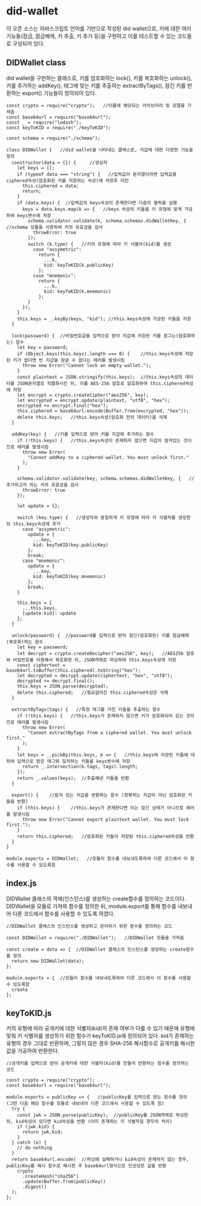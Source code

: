 # did-wallet

이 오픈 소스는 자바스크립트 언어를 기반으로 작성된 did wallet으로, 키에 대한 여러 기능들(잠금, 잠금해제, 키 추출, 키 추가 등)을 구현하고 이를 테스트할 수 있는 코드들로 구성되어 있다.

## DIDWallet class
did wallet을 구현하는 클래스로, 키를 암호화하는 lock(), 키를 복호화하는 unlock(), 키를 추가하는 addKey(), 태그에 맞는 키를 추출하는 extractByTags(), 잠긴 키를 반환하는 export() 기능들이 정의되어 있다.

    const crypto = require("crypto");   //이름에 해당되는 라이브러리 및 모델을 가져옴
    const base64url = require("base64url");
    const _ = require("lodash");
    const keyToKID = require("./keyToKID");
    
    const schema = require("./schema");
    
    class DIDWallet {   //did wallet을 나타내는 클래스로, 지갑에 대한 다양한 기능을 정의
      constructor(data = {}) {     //생성자
        let keys = [];
        if (typeof data === "string") {   //입력값이 문자열이라면 입력값을 ciphered속성(암호화된 키를 저장하는 속성)에 저장후 리턴
          this.ciphered = data;
          return;
        }
        if (data.keys) {  //입력값의 keys속성이 존재한다면 다음의 블럭을 실행
          keys = data.keys.map(k => {   //keys 속성의 키들을 키 유형에 맞게 가공하여 keys변수에 저장
            schema.validator.validate(k, schema.schemas.didWalletKey, {   //schema 모듈을 사용하여 키의 유효성을 검사
              throwError: true
            });
            switch (k.type) {   //키의 유형에 따라 키 식별자(kid)를 생성
              case "assymetric":
                return {
                  ...k,
                  kid: keyToKID(k.publicKey)
                };
              case "mnemonic":
                return {
                  ...k,
                  kid: keyToKID(k.mnemonic)
                };
            }
          });
        }
        this.keys = _.keyBy(keys, "kid"); //this.keys속성에 가공된 키들을 저장
      }
    
      lock(password) {  //비밀번호값을 입력으로 받아 지갑에 저장된 키를 잠그는(암호화하는) 함수
        let key = password;
        if (Object.keys(this.keys).length === 0) {    //this.keys속성에 저장된 키가 없다면 빈 지갑을 잠글 수 없다는 에러를 발생시킴
          throw new Error("Cannot lock an empty wallet.");
        }
        const plaintext = JSON.stringify(this.keys);  //this.keys속성의 데이터를 JSON문자열로 직렬화시킨 뒤, 이를 AES-256 암호로 암호화하여 this.ciphered속성에 저장
        let encrypt = crypto.createCipher("aes256", key);
        let encrypted = encrypt.update(plaintext, "utf8", "hex");
        encrypted += encrypt.final("hex");
        this.ciphered = base64url.encode(Buffer.from(encrypted, "hex"));
        delete this.keys;   //this.keys속성(암호화 전의 데이터)을 삭제
      }
    
      addKey(key) {   //키를 입력으로 받아 키를 지갑에 추가하는 함수
        if (!this.keys) {   //this.keys속성이 존재하지 않으면 지갑이 잠겨있는 것이므로 에러를 발생시킴
          throw new Error(
            "Cannot addKey to a ciphered wallet. You must unlock first."
          );
        }
    
        schema.validator.validate(key, schema.schemas.didWalletKey, {   //추가하고자 하는 키의 유효성을 검사
          throwError: true
        });
    
        let update = {};
    
        switch (key.type) {   //생성자와 동일하게 키 유형에 따라 키 식별자를 생성한 뒤 this.keys속성에 추가
          case "assymetric":
            update = {
              ...key,
              kid: keyToKID(key.publicKey)
            };
            break;
          case "mnemonic":
            update = {
              ...key,
              kid: keyToKID(key.mnemonic)
            };
            break;
        }
    
        this.keys = {
          ...this.keys,
          [update.kid]: update
        };
      }
    
      unlock(password) {  //password를 입력으로 받아 잠긴(암호화된) 키를 잠금해제(복호화)하는 함수
        let key = password;
        let decrypt = crypto.createDecipher("aes256", key);   //AES256 암호와 비밀번호를 이용해서 복호화한 뒤, JSON객체로 파싱하여 this.keys속성에 저장
        const ciphertext = base64url.toBuffer(this.ciphered).toString("hex");
        let decrypted = decrypt.update(ciphertext, "hex", "utf8");
        decrypted += decrypt.final();
        this.keys = JSON.parse(decrypted);
        delete this.ciphered;   //필요없어진 this.ciphered속성은 삭제
      }
    
      extractByTags(tags) {   //특정 태그를 가진 키들을 추출하는 함수
        if (!this.keys) {   //this.keys가 존재하지 않으면 키가 암호화되어 있는 것이므로 에러를 발생시킴
          throw new Error(
            "Cannot extractByTags from a ciphered wallet. You must unlock first."
          );
        }
        let keys = _.pickBy(this.keys, k => {   //this.keys에 저장된 키들에 대하여 입력으로 받은 태그와 일치하는 키들을 keys변수에 저장
          return _.intersection(k.tags, tags).length;
        });
        return _.values(keys);  //추출해낸 키들을 반환
      }
    
      export() {    //잠겨 있는 지갑을 반환하는 함수 (정확히는 지갑이 아닌 암호화된 키들을 반환)
        if (this.keys) {    //this.keys가 존재한다면 이는 잠긴 상태가 아니므로 에러를 발생시킴
          throw new Error("Cannot export plaintext wallet. You must lock first.");
        }
        return this.ciphered;   //암호화된 키들이 저장된 this.ciphered속성을 반환
      }
    }
    
    module.exports = DIDWallet;   //모듈이 함수를 내보내도록하여 다른 코드에서 이 함수를 사용할 수 있도록함

## index.js
DIDWallet 클래스의 객체(인스턴스)를 생성하는 create함수를 정의하는 코드이다. DIDWallet을 모듈로 가져와 함수를 정의한 뒤, module.export를 통해 함수를 내보내어 다른 코드에서 함수를 사용할 수 있도록 하였다.

    //DIDWallet 클래스의 인스턴스를 생성하고 관리하기 위한 함수를 정의하는 코드
    
    const DIDWallet = require("./DIDWallet");   //DIDWallet 모듈을 가져옴
    
    const create = data => {  //DIDWallet 클래스의 인스턴스를 생성하는 create함수를 정의
      return new DIDWallet(data);
    };
    
    module.exports = {  //모듈이 함수를 내보내도록하여 다른 코드에서 이 함수를 사용할 수 있도록함
      create
    };

## keyToKID.js
키의 유형에 따라 공개키에 대한 식별자(kid)의 존재 여부가 다를 수 있기 때문에 유형에 맞춰 키 식별자를 생성하기 위한 함수가 keyToKID.js에 정의되어 있다. kid가 존재하는 유형의 경우 그대로 반환하며, 그렇지 않은 경우 SHA-256 해시함수로 공개키를 해시한 값을 가공하여 반환한다.

    //공개키를 입력으로 받아 공개키에 대한 식별자(kid)를 만들어 반환하는 함수를 정의하는 코드
    
    const crypto = require("crypto");
    const base64url = require("base64url");
    
    module.exports = publicKey => {   //publicKey를 입력으로 받는 함수를 정의 (그런 다음 해당 함수를 모듈로 내보내어 다른 코드에서 사용할 수 있도록 함)
      try {
        const jwk = JSON.parse(publicKey);  //publicKey를 JSON객체로 파싱한 뒤, kid속성이 있다면 kid속성을 반환 (이미 존재하는 키 식별자일 경우의 처리)
        if (jwk.kid) {
          return jwk.kid;
        }
      } catch (e) {
        // do nothing
      }
      return base64url.encode(  //파싱에 실패하거나 kid속성이 존재하지 않는 경우, publicKey를 해시 함수로 해시한 후 base64url형식으로 인코딩한 값을 반환
        crypto
          .createHash("sha256")
          .update(Buffer.from(publicKey))
          .digest()
      );
    };












